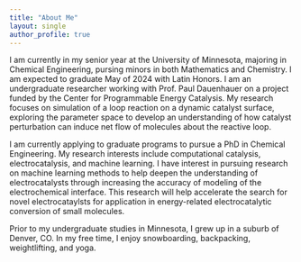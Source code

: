 ```yaml
---
title: "About Me"
layout: single
author_profile: true
---
```


I am currently in my senior year at the University of Minnesota, majoring in Chemical Engineering, pursing minors in both Mathematics and Chemistry. I am expected to graduate May of 2024 with Latin Honors. I am an undergraduate researcher working with Prof. Paul Dauenhauer on a project funded by the Center for Programmable Energy Catalysis. My research focuses on simulation of a loop reaction on a dynamic catalyst surface, exploring the parameter space to develop an understanding of how catalyst perturbation can induce net flow of molecules about the reactive loop. 

I am currently applying to graduate programs to pursue a PhD in Chemical Engineering. My research interests include computational catalysis, electrocatalysis, and machine learning. I have interest in pursuing research on machine learning methods to help deepen the understanding of electrocatalysts through increasing the accuracy of modeling of the electrochemical interface. This research will help accelerate the search for novel electrocataylsts for application in energy-related electrocatalytic conversion of small molecules. 

Prior to my undergraduate studies in Minnesota, I grew up in a suburb of Denver, CO. In my free time, I enjoy snowboarding, backpacking, weightlifting, and yoga.